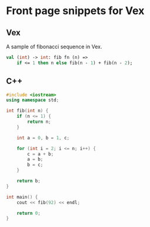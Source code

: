 # Front page snippets for Vex

## Vex
A sample of fibonacci sequence in Vex.
```ocaml
val (int) -> int: fib fn (n) =>
    if <= 1 then n else fib(n - 1) + fib(n - 2);
```
## C++
```cpp
#include <iostream>
using namespace std;

int fib(int n) {
    if (n <= 1) {
        return n;
    }

    int a = 0, b = 1, c;

    for (int i = 2; i <= n; i++) {
        c = a + b;
        a = b;
        b = c;
    }

    return b;
}

int main() {
    cout << fib(92) << endl;

    return 0;
}
```